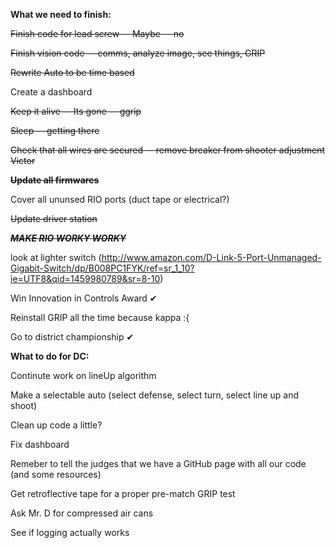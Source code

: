 **What we need to finish:**

~~Finish code for lead screw -- Maybe -- no~~ 

~~Finish vision code -- comms, analyze image, see things, GRIP~~

~~Rewrite Auto to be time based~~

Create a dashboard

~~Keep it alive -- Its gone -- ggrip~~

~~Sleep -- getting there~~

~~Check that all wires are secured -- remove breaker from shooter adjustment Victor~~

~~**Update all firmwares**~~

Cover all ununsed RIO ports (duct tape or electrical?)

~~Update driver station~~

~~***MAKE RIO WORKY WORKY***~~

look at lighter switch (http://www.amazon.com/D-Link-5-Port-Unmanaged-Gigabit-Switch/dp/B008PC1FYK/ref=sr_1_10?ie=UTF8&qid=1459980789&sr=8-10)

Win Innovation in Controls Award ✔

Reinstall GRIP all the time because kappa :{

Go to district championship ✔

**What to do for DC:**

Continute work on lineUp algorithm

Make a selectable auto (select defense, select turn, select line up and shoot)

Clean up code a little?

Fix dashboard

Remeber to tell the judges that we have a GitHub page with all our code (and some resources)

Get retroflective tape for a proper pre-match GRIP test 

Ask Mr. D for compressed air cans

See if logging actually works
